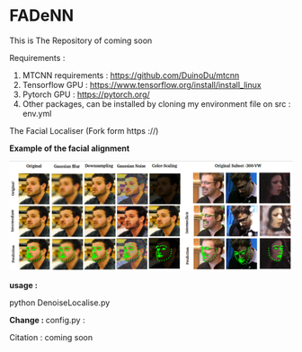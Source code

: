 # FADeNN
This is The Repository of coming soon 


Requirements : 
1. MTCNN requirements : https://github.com/DuinoDu/mtcnn
2. Tensorflow GPU : https://www.tensorflow.org/install/install_linux
3. Pytorch GPU : https://pytorch.org/
3. Other packages, can be installed by cloning my environment file on src : env.yml

The Facial Localiser (Fork form https ://)

<b> Example of the facial alignment </b>

![2D Facial Landmark Detection](Selection_403.png)

<b>usage : </b>

python DenoiseLocalise.py

<b> Change : </b>
config.py : 


Citation : 
coming soon
